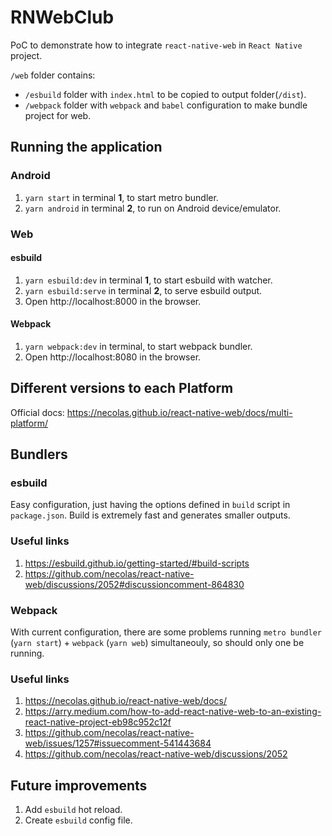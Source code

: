 # RNWebClub

PoC to demonstrate how to integrate `react-native-web` in `React Native` project.

`/web` folder contains:
- `/esbuild` folder with `index.html` to be copied to output folder(`/dist`).
- `/webpack` folder with `webpack` and `babel` configuration to make bundle project for web.

## Running the application

### Android

1. `yarn start` in terminal **1**, to start metro bundler.
1. `yarn android` in terminal **2**, to run on Android device/emulator.

### Web

#### esbuild

1. `yarn esbuild:dev` in terminal **1**, to start esbuild with watcher.
1. `yarn esbuild:serve` in terminal **2**, to serve esbuild output.
1. Open http://localhost:8000 in the browser.

#### Webpack
1. `yarn webpack:dev` in terminal, to start webpack bundler.
1. Open http://localhost:8080 in the browser.


## Different versions to each Platform

Official docs: https://necolas.github.io/react-native-web/docs/multi-platform/


## Bundlers

### esbuild

Easy configuration, just having the options defined in `build` script in `package.json`. Build is extremely fast and generates smaller outputs.

### Useful links
1. https://esbuild.github.io/getting-started/#build-scripts
1. https://github.com/necolas/react-native-web/discussions/2052#discussioncomment-864830


### Webpack

With current configuration, there are some problems running `metro bundler` (`yarn start`) + `webpack` (`yarn web`) simultaneouly, so should only one be running.

### Useful links
1. https://necolas.github.io/react-native-web/docs/
1. https://arry.medium.com/how-to-add-react-native-web-to-an-existing-react-native-project-eb98c952c12f
1. https://github.com/necolas/react-native-web/issues/1257#issuecomment-541443684
1. https://github.com/necolas/react-native-web/discussions/2052


## Future improvements

1. Add `esbuild` hot reload.
1. Create `esbuild` config file.